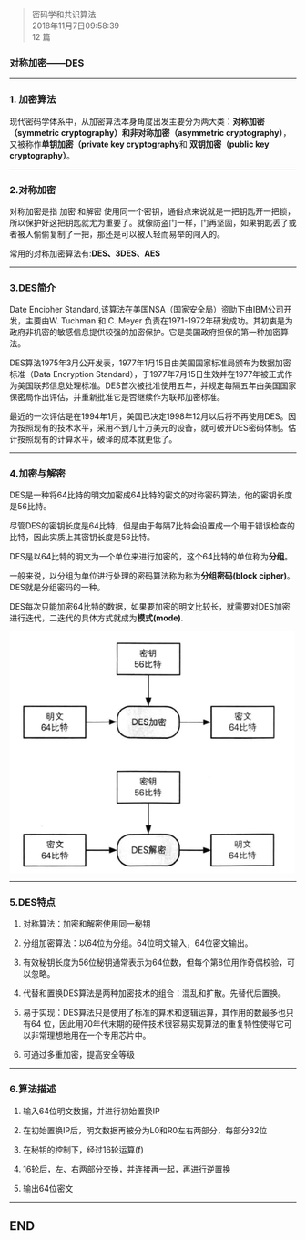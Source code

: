> 密码学和共识算法  
> 2018年11月7日09:58:39     
> 12 篇  

### 对称加密——DES


----------


### 1. 加密算法

现代密码学体系中，从加密算法本身角度出发主要分为两大类：**对称加密（symmetric cryptography）**和**非对称加密（asymmetric cryptography）**，又被称作**单钥加密（private key cryptography**和 **双钥加密（public key cryptography）**。


----------
### 2.对称加密
对称加密是指 加密 和解密 使用同一个密钥，通俗点来说就是一把钥匙开一把锁，所以保护好这把钥匙就尤为重要了。就像防盗门一样，门再坚固，如果钥匙丢了或者被人偷偷复制了一把，那还是可以被人轻而易举的闯入的。

常用的对称加密算法有:**DES、3DES、AES**


----------
### 3.DES简介
Date Encipher  Standard,该算法在美国NSA（国家安全局）资助下由IBM公司开发，主要由W. Tuchman 和 C. Meyer 负责在1971-1972年研发成功。其初衷是为政府非机密的敏感信息提供较强的加密保护。它是美国政府担保的第一种加密算法。

DES算法1975年3月公开发表，1977年1月15日由美国国家标准局颁布为数据加密标准（Data Encryption Standard），于1977年7月15日生效并在1977年被正式作为美国联邦信息处理标准。DES首次被批准使用五年，并规定每隔五年由美国国家保密局作出评估，并重新批准它是否继续作为联邦加密标准。

最近的一次评估是在1994年1月，美国已决定1998年12月以后将不再使用DES。因为按照现有的技术水平，采用不到几十万美元的设备，就可破开DES密码体制。估计按照现有的计算水平，破译的成本就更低了。
  
----------
### 4.加密与解密

DES是一种将64比特的明文加密成64比特的密文的对称密码算法，他的密钥长度是56比特。

尽管DES的密钥长度是64比特，但是由于每隔7比特会设置成一个用于错误检查的比特，因此实质上其密钥长度是56比特。

DES是以64比特的明文为一个单位来进行加密的，这个64比特的单位称为**分组**。

一般来说，以分组为单位进行处理的密码算法称为称为**分组密码(block cipher)**。DES就是分组密码的一种。


DES每次只能加密64比特的数据，如果要加密的明文比较长，就需要对DES加密进行迭代，二迭代的具体方式就成为**模式(mode)**.

<img src="https://www.github.com/jixiyu/images3/raw/master/小书匠/1541557686265.png" width="500" hegiht="500" align="center" /> 

----------
### 5.DES特点

1. 对称算法：加密和解密使用同一秘钥

2. 分组加密算法：以64位为分组。64位明文输入，64位密文输出。

3. 有效秘钥长度为56位秘钥通常表示为64位数，但每个第8位用作奇偶校验，可以忽略。

4. 代替和置换DES算法是两种加密技术的组合：混乱和扩散。先替代后置换。

5. 易于实现：DES算法只是使用了标准的算术和逻辑运算，其作用的数最多也只有64 位，因此用70年代末期的硬件技术很容易实现算法的重复特性使得它可以非常理想地用在一个专用芯片中。

6. 可通过多重加密，提高安全等级



----------
### 6.算法描述

1. 输入64位明文数据，并进行初始置换IP

2. 在初始置换IP后，明文数据再被分为L0和R0左右两部分，每部分32位

3. 在秘钥的控制下，经过16轮运算(f)

4. 16轮后，左、右两部分交换，并连接再一起，再进行逆置换

5. 输出64位密文


----------


##  END


